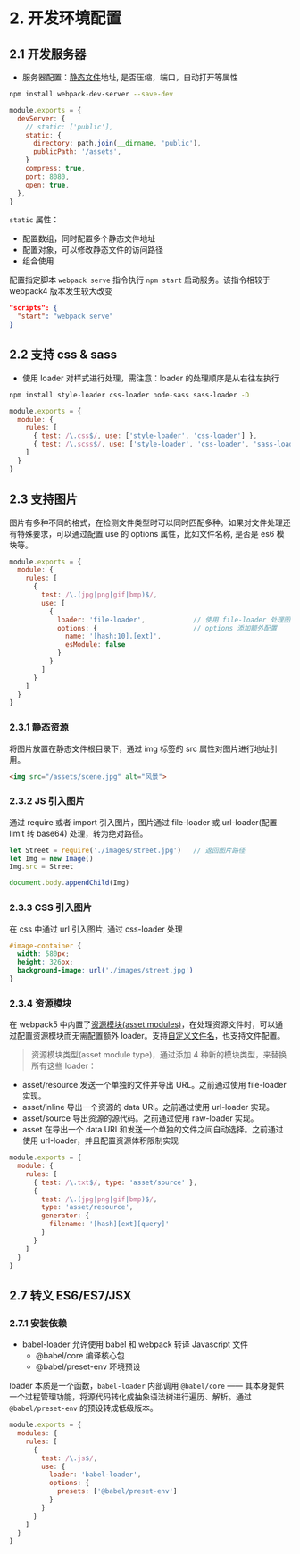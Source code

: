 
# 2. 开发环境配置

## 2.1 开发服务器

+ 服务器配置：[静态文件](https://webpack.js.org/configuration/dev-server/#devserverstatic)地址, 是否压缩，端口，自动打开等属性

```bash
npm install webpack-dev-server --save-dev
```

```javascript
module.exports = {
  devServer: {
    // static: ['public'],
    static: {
      directory: path.join(__dirname, 'public'),
      publicPath: '/assets',
    }
    compress: true,
    port: 8080,
    open: true,
  },
}
```

`static` 属性：
  + 配置数组，同时配置多个静态文件地址
  + 配置对象，可以修改静态文件的访问路径
  + 组合使用

配置指定脚本 `webpack serve` 指令执行 `npm start` 启动服务。该指令相较于 webpack4 版本发生较大改变

```json
"scripts": {
  "start": "webpack serve"
}
```

## 2.2 支持 css & sass

+ 使用 loader 对样式进行处理，需注意：loader 的处理顺序是从右往左执行

```bash
npm install style-loader css-loader node-sass sass-loader -D
```

```javascript
module.exports = {
  module: {
    rules: [
      { test: /\.css$/, use: ['style-loader', 'css-loader'] },                  // 处理 css 文件
      { test: /\.scss$/, use: ['style-loader', 'css-loader', 'sass-loader'] }   // 处理 scss 文件
    ]
  }
}
```

## 2.3 支持图片

图片有多种不同的格式，在检测文件类型时可以同时匹配多种。如果对文件处理还有特殊要求，可以通过配置 use 的 options 属性，比如文件名称, 是否是 es6 模块等。

```javascript
module.exports = {
  module: {
    rules: [
      {
        test: /\.(jpg|png|gif|bmp)$/,
        use: [
          {
            loader: 'file-loader',            // 使用 file-loader 处理图片
            options: {                        // options 添加额外配置
              name: '[hash:10].[ext]',
              esModule: false
            }
          }
        ]
      }
    ]
  }
}
```

### 2.3.1 静态资源

将图片放置在静态文件根目录下，通过 img 标签的 src 属性对图片进行地址引用。

```html
<img src="/assets/scene.jpg" alt="风景">
```

### 2.3.2 JS 引入图片

通过 require 或者 import 引入图片，图片通过 file-loader 或 url-loader(配置 limit 转 base64) 处理，转为绝对路径。

```javascript
let Street = require('./images/street.jpg')   // 返回图片路径
let Img = new Image()
Img.src = Street

document.body.appendChild(Img)
```

### 2.3.3 CSS 引入图片

在 css 中通过 url 引入图片, 通过 css-loader 处理

```css
#image-container {
  width: 580px;
  height: 326px;
  background-image: url('./images/street.jpg')
}
```

### 2.3.4 资源模块

在 webpack5 中内置了[资源模块(asset modules)]((https://webpack.js.org/guides/asset-modules/))，在处理资源文件时，可以通过配置资源模块而无需配置额外 loader。支持[自定义文件名](https://webpack.js.org/configuration/output/#template-strings)，也支持文件配置。


> 资源模块类型(asset module type)，通过添加 4 种新的模块类型，来替换所有这些 loader：

+ asset/resource 发送一个单独的文件并导出 URL。之前通过使用 file-loader 实现。
+ asset/inline 导出一个资源的 data URI。之前通过使用 url-loader 实现。
+ asset/source 导出资源的源代码。之前通过使用 raw-loader 实现。
+ asset 在导出一个 data URI 和发送一个单独的文件之间自动选择。之前通过使用 url-loader，并且配置资源体积限制实现

```javascript
module.exports = {
  module: {
    rules: [
      { test: /\.txt$/, type: 'asset/source' },
      { 
        test: /\.(jpg|png|gif|bmp)$/, 
        type: 'asset/resource',
        generator: {
          filename: '[hash][ext][query]'
        }
      }
    ]
  }
}
```

## 2.7 转义 ES6/ES7/JSX

### 2.7.1 安装依赖
+ babel-loader 允许使用 babel 和 webpack 转译 Javascript 文件
  - @babel/core 编译核心包
  - @babel/preset-env 环境预设

loader 本质是一个函数，`babel-loader` 内部调用 `@babel/core` —— 其本身提供一个过程管理功能，将源代码转化成抽象语法树进行遍历、解析。通过 `@babel/preset-env` 的预设转成低级版本。

  ```javascript
  module.exports = {
    modules: {
      rules: [
        {
          test: /\.js$/,
          use: {
            loader: 'babel-loader',
            options: {
              presets: ['@babel/preset-env']
            }
          }
        }
      ]
    }
  }
  ```